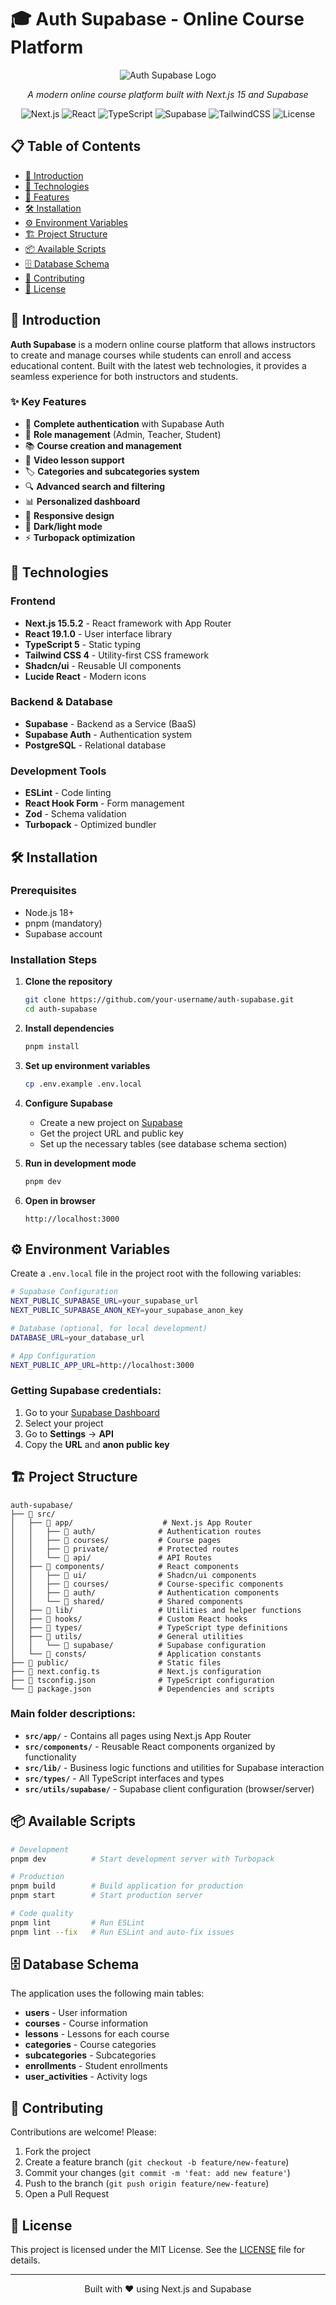 # 🎓 Auth Supabase - Online Course Platform

<div align="center">
  <img src="https://via.placeholder.com/600x200/1a1a1a/ffffff?text=Auth+Supabase" alt="Auth Supabase Logo" />
  <p><em>A modern online course platform built with Next.js 15 and Supabase</em></p>
  
  ![Next.js](https://img.shields.io/badge/Next.js-15.5.2-black?logo=next.js)
  ![React](https://img.shields.io/badge/React-19.1.0-61DAFB?logo=react)
  ![TypeScript](https://img.shields.io/badge/TypeScript-5-3178C6?logo=typescript)
  ![Supabase](https://img.shields.io/badge/Supabase-Authentication-3ECF8E?logo=supabase)
  ![TailwindCSS](https://img.shields.io/badge/TailwindCSS-4-06B6D4?logo=tailwindcss)
  ![License](https://img.shields.io/badge/License-MIT-green.svg)
</div>

## 📋 Table of Contents

- [🎯 Introduction](#-introduction)
- [🚀 Technologies](#-technologies)
- [🎨 Features](#-features)
- [🛠️ Installation](#️-installation)
- [⚙️ Environment Variables](#️-environment-variables)
- [🏗️ Project Structure](#️-project-structure)
- [📦 Available Scripts](#-available-scripts)
- [🗄️ Database Schema](#️-database-schema)
- [🤝 Contributing](#-contributing)
- [📄 License](#-license)

## 🎯 Introduction

**Auth Supabase** is a modern online course platform that allows instructors to create and manage courses while students can enroll and access educational content. Built with the latest web technologies, it provides a seamless experience for both instructors and students.

### ✨ Key Features

- 🔐 **Complete authentication** with Supabase Auth
- 👥 **Role management** (Admin, Teacher, Student)
- 📚 **Course creation and management**
- 🎥 **Video lesson support**
- 🏷️ **Categories and subcategories system**
- 🔍 **Advanced search and filtering**
- 📊 **Personalized dashboard**
- 📱 **Responsive design**
- 🌙 **Dark/light mode**
- ⚡ **Turbopack optimization**

## 🚀 Technologies

### Frontend

- **Next.js 15.5.2** - React framework with App Router
- **React 19.1.0** - User interface library
- **TypeScript 5** - Static typing
- **Tailwind CSS 4** - Utility-first CSS framework
- **Shadcn/ui** - Reusable UI components
- **Lucide React** - Modern icons

### Backend & Database

- **Supabase** - Backend as a Service (BaaS)
- **Supabase Auth** - Authentication system
- **PostgreSQL** - Relational database

### Development Tools

- **ESLint** - Code linting
- **React Hook Form** - Form management
- **Zod** - Schema validation
- **Turbopack** - Optimized bundler

## 🛠️ Installation

### Prerequisites

- Node.js 18+
- pnpm (mandatory)
- Supabase account

### Installation Steps

1. **Clone the repository**

   ```bash
   git clone https://github.com/your-username/auth-supabase.git
   cd auth-supabase
   ```

2. **Install dependencies**

   ```bash
   pnpm install
   ```

3. **Set up environment variables**

   ```bash
   cp .env.example .env.local
   ```

4. **Configure Supabase**

   - Create a new project on [Supabase](https://supabase.com)
   - Get the project URL and public key
   - Set up the necessary tables (see database schema section)

5. **Run in development mode**

   ```bash
   pnpm dev
   ```

6. **Open in browser**
   ```
   http://localhost:3000
   ```

## ⚙️ Environment Variables

Create a `.env.local` file in the project root with the following variables:

```bash
# Supabase Configuration
NEXT_PUBLIC_SUPABASE_URL=your_supabase_url
NEXT_PUBLIC_SUPABASE_ANON_KEY=your_supabase_anon_key

# Database (optional, for local development)
DATABASE_URL=your_database_url

# App Configuration
NEXT_PUBLIC_APP_URL=http://localhost:3000
```

### Getting Supabase credentials:

1. Go to your [Supabase Dashboard](https://app.supabase.com/)
2. Select your project
3. Go to **Settings** → **API**
4. Copy the **URL** and **anon public key**

## 🏗️ Project Structure

```
auth-supabase/
├── 📁 src/
│   ├── 📁 app/                    # Next.js App Router
│   │   ├── 📁 auth/              # Authentication routes
│   │   ├── 📁 courses/           # Course pages
│   │   ├── 📁 private/           # Protected routes
│   │   └── 📁 api/               # API Routes
│   ├── 📁 components/            # React components
│   │   ├── 📁 ui/                # Shadcn/ui components
│   │   ├── 📁 courses/           # Course-specific components
│   │   ├── 📁 auth/              # Authentication components
│   │   └── 📁 shared/            # Shared components
│   ├── 📁 lib/                   # Utilities and helper functions
│   ├── 📁 hooks/                 # Custom React hooks
│   ├── 📁 types/                 # TypeScript type definitions
│   ├── 📁 utils/                 # General utilities
│   │   └── 📁 supabase/          # Supabase configuration
│   └── 📁 consts/                # Application constants
├── 📁 public/                    # Static files
├── 📄 next.config.ts             # Next.js configuration
├── 📄 tsconfig.json              # TypeScript configuration
└── 📄 package.json               # Dependencies and scripts
```

### Main folder descriptions:

- **`src/app/`** - Contains all pages using Next.js App Router
- **`src/components/`** - Reusable React components organized by functionality
- **`src/lib/`** - Business logic functions and utilities for Supabase interaction
- **`src/types/`** - All TypeScript interfaces and types
- **`src/utils/supabase/`** - Supabase client configuration (browser/server)

## 📦 Available Scripts

```bash
# Development
pnpm dev          # Start development server with Turbopack

# Production
pnpm build        # Build application for production
pnpm start        # Start production server

# Code quality
pnpm lint         # Run ESLint
pnpm lint --fix   # Run ESLint and auto-fix issues
```

## 🗄️ Database Schema

The application uses the following main tables:

- **users** - User information
- **courses** - Course information
- **lessons** - Lessons for each course
- **categories** - Course categories
- **subcategories** - Subcategories
- **enrollments** - Student enrollments
- **user_activities** - Activity logs

## 🤝 Contributing

Contributions are welcome! Please:

1. Fork the project
2. Create a feature branch (`git checkout -b feature/new-feature`)
3. Commit your changes (`git commit -m 'feat: add new feature'`)
4. Push to the branch (`git push origin feature/new-feature`)
5. Open a Pull Request

## 📄 License

This project is licensed under the MIT License. See the [LICENSE](LICENSE) file for details.

---

<div align="center">
  <p>Built with ❤️ using Next.js and Supabase</p>
</div>
